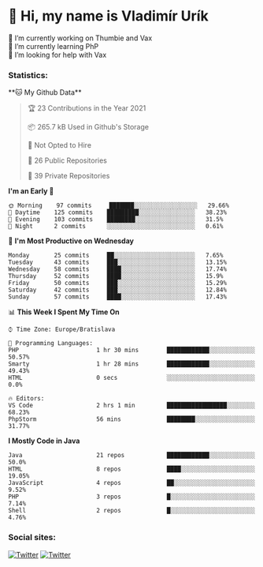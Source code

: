<h1> 👋 Hi, my name is Vladimír Urík</h1>
<p>
 🔭 I’m currently working on Thumbie and Vax<br>
 🌱 I’m currently learning PhP<br>
 🤔 I’m looking for help with Vax<br>
</p>
<h3>Statistics:</h3>
<!--START_SECTION:waka-->
**🐱 My Github Data** 

> 🏆 23 Contributions in the Year 2021
 > 
> 📦 265.7 kB Used in Github's Storage 
 > 
> 🚫 Not Opted to Hire
 > 
> 📜 26 Public Repositories 
 > 
> 🔑 39 Private Repositories  
 > 
**I'm an Early 🐤** 

```text
🌞 Morning    97 commits     ███████░░░░░░░░░░░░░░░░░░   29.66% 
🌆 Daytime    125 commits    █████████░░░░░░░░░░░░░░░░   38.23% 
🌃 Evening    103 commits    ████████░░░░░░░░░░░░░░░░░   31.5% 
🌙 Night      2 commits      ░░░░░░░░░░░░░░░░░░░░░░░░░   0.61%

```
📅 **I'm Most Productive on Wednesday** 

```text
Monday       25 commits     ██░░░░░░░░░░░░░░░░░░░░░░░   7.65% 
Tuesday      43 commits     ███░░░░░░░░░░░░░░░░░░░░░░   13.15% 
Wednesday    58 commits     ████░░░░░░░░░░░░░░░░░░░░░   17.74% 
Thursday     52 commits     ████░░░░░░░░░░░░░░░░░░░░░   15.9% 
Friday       50 commits     ███░░░░░░░░░░░░░░░░░░░░░░   15.29% 
Saturday     42 commits     ███░░░░░░░░░░░░░░░░░░░░░░   12.84% 
Sunday       57 commits     ████░░░░░░░░░░░░░░░░░░░░░   17.43%

```


📊 **This Week I Spent My Time On** 

```text
⌚︎ Time Zone: Europe/Bratislava

💬 Programming Languages: 
PHP                      1 hr 30 mins        ████████████░░░░░░░░░░░░░   50.57% 
Smarty                   1 hr 28 mins        ████████████░░░░░░░░░░░░░   49.43% 
HTML                     0 secs              ░░░░░░░░░░░░░░░░░░░░░░░░░   0.0%

🔥 Editors: 
VS Code                  2 hrs 1 min         █████████████████░░░░░░░░   68.23% 
PhpStorm                 56 mins             ████████░░░░░░░░░░░░░░░░░   31.77%

```

**I Mostly Code in Java** 

```text
Java                     21 repos            ████████████░░░░░░░░░░░░░   50.0% 
HTML                     8 repos             ████░░░░░░░░░░░░░░░░░░░░░   19.05% 
JavaScript               4 repos             ██░░░░░░░░░░░░░░░░░░░░░░░   9.52% 
PHP                      3 repos             █░░░░░░░░░░░░░░░░░░░░░░░░   7.14% 
Shell                    2 repos             █░░░░░░░░░░░░░░░░░░░░░░░░   4.76%

```



<!--END_SECTION:waka-->

<h3>Social sites:</h3>
<p><a href="https://twitter.com/GGGEDR" target="_blank"><img alt="Twitter" src="https://img.shields.io/badge/twitter-%231DA1F2.svg?&style=for-the-badge&logo=twitter&logoColor=white" /></a> <a href="https://www.reddit.com/user/GGGEDR" target="_blank"><img alt="Twitter" src="https://img.shields.io/badge/reddit-%23FE6262.svg?&style=for-the-badge&logo=reddit&logoColor=white" /></a>
</p>
